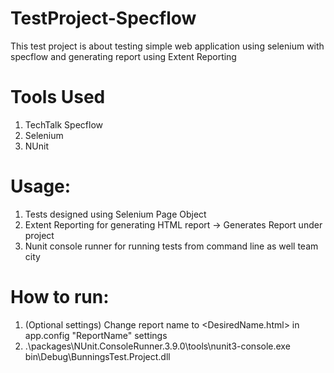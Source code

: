 # TestProject-Specflow
This test project is about testing simple web application using selenium with specflow and generating report using Extent Reporting

# Tools Used
1. TechTalk Specflow
2. Selenium
3. NUnit

# Usage:
1) Tests designed using Selenium Page Object
2) Extent Reporting for generating HTML report -> Generates Report under project
3) Nunit console runner for running tests from command line as well team city 

# How to run:
1) (Optional settings) Change report name to <DesiredName.html> in app.config "ReportName" settings 
2) .\packages\NUnit.ConsoleRunner.3.9.0\tools\nunit3-console.exe bin\Debug\BunningsTest.Project.dll
